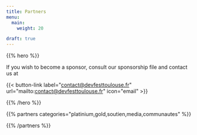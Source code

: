 ```yaml
---
title: Partners
menu:
  main:
    weight: 20

draft: true
---
```


{{% hero %}}

If you wish to become a sponsor, consult our sponsorship file and contact us at

{{< button-link label="contact@devfesttoulouse.fr"
                url="mailto:contact@devfesttoulouse.fr"
                icon="email" >}} 


{{% /hero %}}


<!-- Parteners list -->

{{% partners categories="platinium,gold,soutien,media,communautes" %}}

{{% /partners %}}